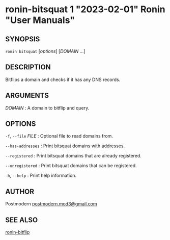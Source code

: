 # ronin-bitsquat 1 "2023-02-01" Ronin "User Manuals"

## SYNOPSIS

`ronin bitsquat` [*options*] [*DOMAIN* ...]

## DESCRIPTION

Bitflips a domain and checks if it has any DNS records.

## ARGUMENTS

*DOMAIN*
: A domain to bitflip and query.

## OPTIONS

`-f`, `--file` *FILE*
: Optional file to read domains from.

`--has-addresses`
: Print bitsquat domains with addresses.

`--registered`
: Print bitsquat domains that are already registered.

`--unregistered`
: Print bitsquat domains that can be registered.

`-h`, `--help`
: Print help information.

## AUTHOR

Postmodern <postmodern.mod3@gmail.com>

## SEE ALSO

[ronin-bitflip](ronin-bitflip.1.md)